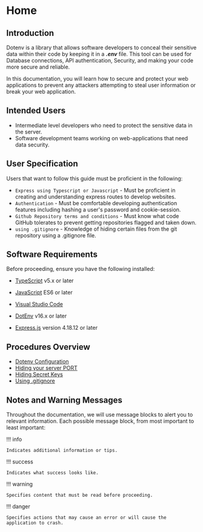 # Home

## Introduction

Dotenv is a library that allows software developers to conceal their
sensitive data within their code by keeping it in a _**.env**_ file. This tool can be used for Database connections,
API authentication, Security, and making your code
more secure and reliable.

In this documentation, you will learn how to secure and protect your web applications to prevent any attackers attempting to steal user information or break your web application.

## Intended Users

- Intermediate level developers who need to protect the sensitive data in the server.
- Software development teams working on web-applications that need data security.

## User Specification

Users that want to follow this guide must be proficient in the following:

- `Express using Typescript or Javascript` - Must be proficient in creating and understanding express routes to develop websites.
- `Authentication` - Must be comfortable developing authentication features including hashing a user's password and cookie-session.
- `Github Repository terms and conditions` - Must know what code GitHub tolerates to prevent getting repositories flagged and taken down.
- `using .gitignore` - Knowledge of hiding certain files from the git repository using a .gitignore file.

## Software Requirements

Before proceeding, ensure you have the following installed:

- [TypeScript](https://www.typescriptlang.org/) v5.x or later

- [JavaScript](https://javascript.info/) ES6 or later

- [Visual Studio Code](https://code.visualstudio.com/)

- [DotEnv](https://www.npmjs.com/package/dotenv) v16.x or later

- [Express.js](https://expressjs.com) version 4.18.12 or later

## Procedures Overview

- [Dotenv Configuration](Dotenv-Configuration.md)
- [Hiding your server PORT](port.md)
- [Hiding Secret Keys](secrets.md)
- [Using .gitignore](gitignore.md)

## Notes and Warning Messages

Throughout the documentation, we will use message blocks to alert you to relevant information. Each possible message block, from most important to least important:

!!! info

    Indicates additional information or tips.

!!! success

    Indicates what success looks like.

!!! warning

    Specifies content that must be read before proceeding.

!!! danger

    Specifies actions that may cause an error or will cause the application to crash.
